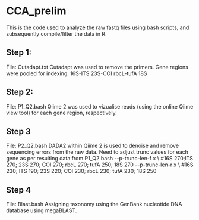 # CCA_prelim
This is the code used to analyze the raw fastq files using bash scripts, and subsequently compile/filter the data in R.

## Step 1:
File: Cutadapt.txt
Cutadapt was used to remove the primers.
Gene regions were pooled for indexing:
16S-ITS
23S-COI
rbcL-tufA
18S

## Step 2:
File: P1_Q2.bash
Qiime 2 was used to vizualise reads (using the online Qiime view tool) for each gene region, respectively.

## Step 3
File: P2_Q2.bash
DADA2 within Qiime 2 is used to denoise and remove sequencing errors from the raw data.
Need to adjust trunc values for each gene as per resulting data from P1_Q2.bash
--p-trunc-len-f x \ #16S 270;ITS 270; 23S 270; COI 270; rbcL 270; tufA 250; 18S 270
--p-trunc-len-r x \ #16S 230; ITS 190; 23S 220; COI 230; rbcL 230; tufA 230; 18S 250

## Step 4
File: Blast.bash
Assigning taxonomy using the GenBank nucleotide DNA database using megaBLAST.
